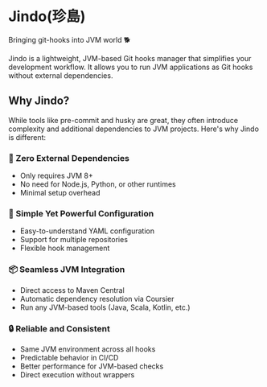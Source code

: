 # Jindo(珍島)

Bringing git-hooks into JVM world 🐕

Jindo is a lightweight, JVM-based Git hooks manager that simplifies your development workflow.
It allows you to run JVM applications as Git hooks without external dependencies.

## Why Jindo?

While tools like pre-commit and husky are great, they often introduce complexity and additional dependencies to JVM projects. Here's why Jindo is different:

### 🚀 Zero External Dependencies
* Only requires JVM 8+
* No need for Node.js, Python, or other runtimes
* Minimal setup overhead

### 🔧 Simple Yet Powerful Configuration
* Easy-to-understand YAML configuration
* Support for multiple repositories
* Flexible hook management

### 📦 Seamless JVM Integration
* Direct access to Maven Central
* Automatic dependency resolution via Coursier
* Run any JVM-based tools (Java, Scala, Kotlin, etc.)

### 🔒 Reliable and Consistent
* Same JVM environment across all hooks
* Predictable behavior in CI/CD
* Better performance for JVM-based checks
* Direct execution without wrappers
